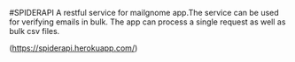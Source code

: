 #SPIDERAPI
A restful service for mailgnome app.The service can be used for verifying emails in bulk. The app can process a single request as well as bulk csv files.

(https://spiderapi.herokuapp.com/)
